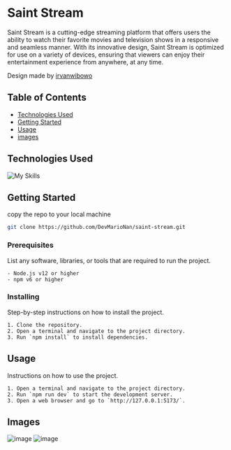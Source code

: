 # Saint Stream

Saint Stream is a cutting-edge streaming platform that offers users the ability to watch their favorite movies and television shows in a responsive and seamless manner. With its innovative design, Saint Stream is optimized for use on a variety of devices, ensuring that viewers can enjoy their entertainment experience from anywhere, at any time.

Design made by [irvanwibowo](https://www.figma.com/@irvanwibowo)

## Table of Contents

- [Technologies Used](#technologies-used)
- [Getting Started](#getting-started)
- [Usage](#usage)
- [images](#images)

## Technologies Used

![My Skills](https://skillicons.dev/icons?i=ts,react,tailwindcss,materialui,git,npm)

## Getting Started

copy the repo to your local machine

```bash
git clone https://github.com/DevMarioNan/saint-stream.git
```

### Prerequisites

List any software, libraries, or tools that are required to run the project.

```
- Node.js v12 or higher
- npm v6 or higher
```

### Installing

Step-by-step instructions on how to install the project.

```
1. Clone the repository.
2. Open a terminal and navigate to the project directory.
3. Run `npm install` to install dependencies.
```

## Usage

Instructions on how to use the project.

```
1. Open a terminal and navigate to the project directory.
2. Run `npm run dev` to start the development server.
3. Open a web browser and go to `http://127.0.0.1:5173/`.
```

## Images
![image](https://gcdnb.pbrd.co/images/e1qAdXLXQZHz.png?o=1)
![image](https://gcdnb.pbrd.co/images/jpdXJnjX5cYY.png?o=1)
